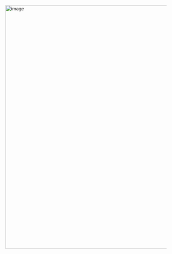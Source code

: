 <img width="1192" height="761" alt="image" src="https://github.com/user-attachments/assets/48ea97f0-078d-4eb4-a492-a9e855be7076" />

